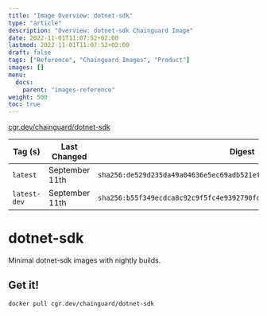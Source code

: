 ```yaml
---
title: "Image Overview: dotnet-sdk"
type: "article"
description: "Overview: dotnet-sdk Chainguard Image"
date: 2022-11-01T11:07:52+02:00
lastmod: 2022-11-01T11:07:52+02:00
draft: false
tags: ["Reference", "Chainguard Images", "Product"]
images: []
menu:
  docs:
    parent: "images-reference"
weight: 500
toc: true
---
```


[cgr.dev/chainguard/dotnet-sdk](https://github.com/chainguard-images/images/tree/main/images/dotnet-sdk)

| Tag (s)       | Last Changed   | Digest                                                                    |
|---------------|----------------|---------------------------------------------------------------------------|
|  `latest`     | September 11th | `sha256:de529d235da49a04636e5ec69adb521efff4c60b07d36bfbb1cec0aed8457062` |
|  `latest-dev` | September 11th | `sha256:b55f349ecdca8c92c9f5fc4e9392790fd69a1234d9719a7aa3429e5d7eb5c157` |

# dotnet-sdk

Minimal dotnet-sdk images with nightly builds.

## Get it!

```shell
docker pull cgr.dev/chainguard/dotnet-sdk
```
